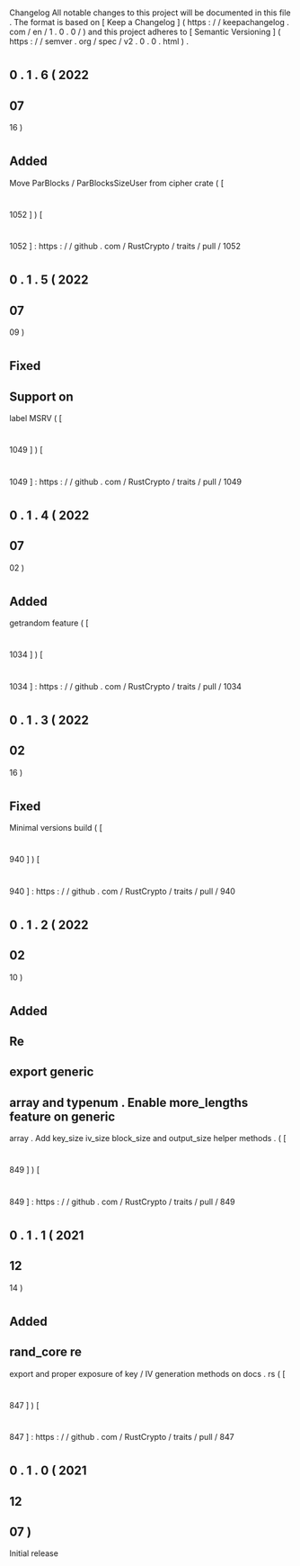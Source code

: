 #
Changelog
All
notable
changes
to
this
project
will
be
documented
in
this
file
.
The
format
is
based
on
[
Keep
a
Changelog
]
(
https
:
/
/
keepachangelog
.
com
/
en
/
1
.
0
.
0
/
)
and
this
project
adheres
to
[
Semantic
Versioning
]
(
https
:
/
/
semver
.
org
/
spec
/
v2
.
0
.
0
.
html
)
.
#
#
0
.
1
.
6
(
2022
-
07
-
16
)
#
#
#
Added
-
Move
ParBlocks
/
ParBlocksSizeUser
from
cipher
crate
(
[
#
1052
]
)
[
#
1052
]
:
https
:
/
/
github
.
com
/
RustCrypto
/
traits
/
pull
/
1052
#
#
0
.
1
.
5
(
2022
-
07
-
09
)
#
#
#
Fixed
-
Support
on
-
label
MSRV
(
[
#
1049
]
)
[
#
1049
]
:
https
:
/
/
github
.
com
/
RustCrypto
/
traits
/
pull
/
1049
#
#
0
.
1
.
4
(
2022
-
07
-
02
)
#
#
#
Added
-
getrandom
feature
(
[
#
1034
]
)
[
#
1034
]
:
https
:
/
/
github
.
com
/
RustCrypto
/
traits
/
pull
/
1034
#
#
0
.
1
.
3
(
2022
-
02
-
16
)
#
#
#
Fixed
-
Minimal
versions
build
(
[
#
940
]
)
[
#
940
]
:
https
:
/
/
github
.
com
/
RustCrypto
/
traits
/
pull
/
940
#
#
0
.
1
.
2
(
2022
-
02
-
10
)
#
#
#
Added
-
Re
-
export
generic
-
array
and
typenum
.
Enable
more_lengths
feature
on
generic
-
array
.
Add
key_size
iv_size
block_size
and
output_size
helper
methods
.
(
[
#
849
]
)
[
#
849
]
:
https
:
/
/
github
.
com
/
RustCrypto
/
traits
/
pull
/
849
#
#
0
.
1
.
1
(
2021
-
12
-
14
)
#
#
#
Added
-
rand_core
re
-
export
and
proper
exposure
of
key
/
IV
generation
methods
on
docs
.
rs
(
[
#
847
]
)
[
#
847
]
:
https
:
/
/
github
.
com
/
RustCrypto
/
traits
/
pull
/
847
#
#
0
.
1
.
0
(
2021
-
12
-
07
)
-
Initial
release
